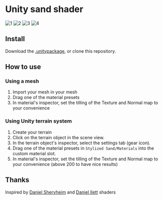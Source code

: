 # Unity sand shader

![1](https://imgur.com/TDDnZBj.png)
![2](https://imgur.com/6PDGZVg.png)
![3](https://imgur.com/taV19ln.png)
![4](https://imgur.com/zWL4BCb.png)

## Install

Download the [.unitypackage](https://github.com/AnzyGit/Unity-sand-shader/raw/main/Release/Anzy%20sand%20shader.unitypackage), or clone this repository.

## How to use

### Using a mesh

1. Import your mesh in your mesh
2. Drag one of the material presets
3. In material's inspector, set the tilling of the Texture and Normal map to your convenience

### Using Unity terrain system

1. Create your terrain
2. Click on the terrain object in the scene view.
3. In the terrain object's inspector, select the settings tab (gear icon).
5. Drag one of the material presets in `Stylized Sand/Materials` into the custom material slot.
6. In material's inspector, set the tilling of the Texture and Normal map to your convenience (above 200 to have nice results)

## Thanks

Inspired by [Daniel Shervheim](https://github.com/danielshervheim/unity-stylized-sand) and [Daniel Ilett](https://www.youtube.com/watch?v=jAOqmx764dA) shaders